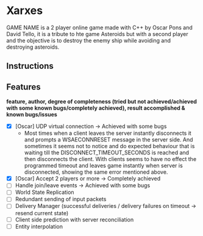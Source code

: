 # Xarxes

GAME NAME is a 2 player online game made with C++ by Oscar Pons and David Tello, it is a tribute to hte game Asteroids but with a second player and the objective is to destroy the enemy ship while avoiding and destroying asteroids.

## Instructions


## Features
**feature, author, degree of completeness (tried but not achieved/achieved with some known bugs/completely achieved), result accomplished & known bugs/issues**
* [x] [Oscar] UDP virtual connection -> Achieved with some bugs
  * Most times when a client leaves the server instantly disconnects it and prompts a WSAECONNRESET message in the server side. And sometimes it seems not to notice and do expected behaviour that is waiting till the DISCONNECT_TIMEOUT_SECONDS is reached and then disconnects the client.
With clients seems to have no effect the programmed timeout and leaves game instantly when server is disconnected, showing the same error mentioned above.
* [x] [Oscar] Accept 2 players or more -> Completely achieved
* [ ] Handle join/leave events -> Achieved with some bugs
* [ ] World State Replication
* [ ] Redundant sending of input packets
* [ ] Delivery Manager (successful deliveries / delivery failures on timeout -> resend current state)
* [ ] Client side prediction with server reconciliation
* [ ] Entity interpolation
